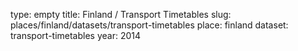 type: empty
title: Finland / Transport Timetables
slug: places/finland/datasets/transport-timetables
place: finland
dataset: transport-timetables
year: 2014
